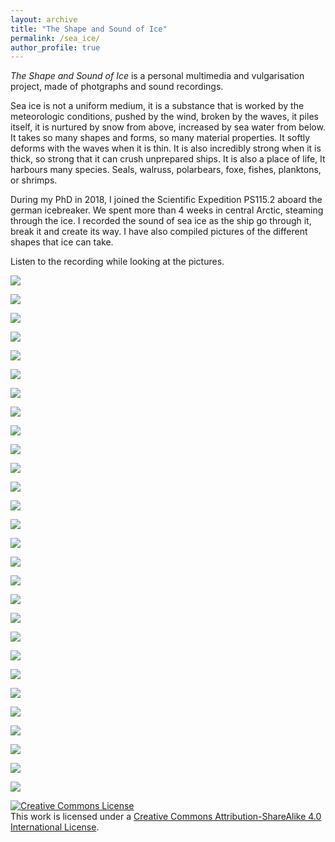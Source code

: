 ```yaml
---
layout: archive
title: "The Shape and Sound of Ice"
permalink: /sea_ice/
author_profile: true
---
```


*The Shape and Sound of Ice* is a personal multimedia and vulgarisation project, made of photgraphs and sound recordings.

Sea ice is not a uniform medium, it is a substance that is worked by the meteorologic conditions, pushed by the wind, broken by the waves, it piles itself, it is nurtured by snow from above, increased by sea water from below. It takes so many shapes and forms, so many material properties. It softly deforms with the waves when it is thin. It is also incredibly strong when it is thick, so strong that it can crush unprepared ships. It is also a place of life, It harbours many species. Seals, walruss, polarbears, foxe, fishes, planktons, or shrimps.

During my PhD in 2018, I joined the Scientific Expedition PS115.2 aboard the german icebreaker. We spent more than 4 weeks in central Arctic, steaming through the ice. I recorded the sound of sea ice as the ship go through it, break it and create its way. I have also compiled pictures of the different shapes that ice can take. 

Listen to the recording while looking at the pictures.

![](/images/seaice/IMG_8156.jpg)

![](/images/seaice/IMG_8157.jpg)

![](/images/seaice/IMG_8415.jpg)

![](/images/seaice/IMG_8416.jpg)

![](/images/seaice/IMG_8424.jpg)

![](/images/seaice/IMG_8429.jpg)

![](/images/seaice/IMG_8433.jpg)

![](/images/seaice/IMG_8496.jpg)

![](/images/seaice/IMG_8499.jpg)

![](/images/seaice/IMG_8556.jpg)

![](/images/seaice/IMG_8610.jpg)

![](/images/seaice/IMG_8621.jpg)

![](/images/seaice/IMG_8635.jpg)

![](/images/seaice/IMG_8637.jpg)

![](/images/seaice/IMG_8643.jpg)

![](/images/seaice/IMG_8646.jpg)

![](/images/seaice/IMG_8695.jpg)

![](/images/seaice/IMG_8718.jpg)

![](/images/seaice/IMG_8721.jpg)

![](/images/seaice/IMG_8722.jpg)

![](/images/seaice/IMG_8751.jpg)

![](/images/seaice/IMG_8773.jpg)

![](/images/seaice/IMG_8788.jpg)

![](/images/seaice/IMG_8789.jpg)

![](/images/seaice/IMG_8793.jpg)

![](/images/seaice/IMG_9276.jpg)

![](/images/seaice/IMG_9279.jpg)

![](/images/seaice/IMG_9309.jpg)

<a rel="license" href="http://creativecommons.org/licenses/by-sa/4.0/"><img alt="Creative Commons License" style="border-width:0" src="https://i.creativecommons.org/l/by-sa/4.0/88x31.png" /></a><br />This work is licensed under a <a rel="license" href="http://creativecommons.org/licenses/by-sa/4.0/">Creative Commons Attribution-ShareAlike 4.0 International License</a>.
